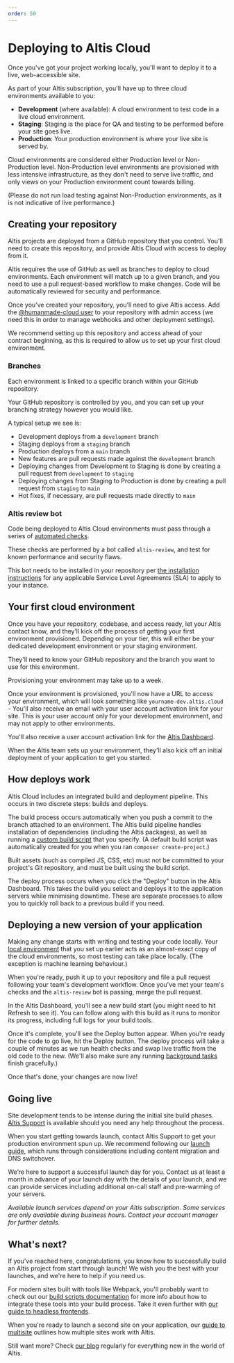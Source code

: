 ```yaml
---
order: 50
---
```


# Deploying to Altis Cloud

Once you've got your project working locally, you'll want to deploy it to a live, web-accessible site.

As part of your Altis subscription, you'll have up to three cloud environments available to you:

- **Development** (where available): A cloud environment to test code in a live cloud environment.
- **Staging**: Staging is the place for QA and testing to be performed before your site goes live.
- **Production**: Your production environment is where your live site is served by.

Cloud environments are considered either Production level or Non-Production level. Non-Production level environments are provisioned
with less intensive infrastructure, as they don't need to serve live traffic, and only views on your Production environment count
towards billing.

(Please do not run load testing against Non-Production environments, as it is not indicative of live performance.)

## Creating your repository

Altis projects are deployed from a GitHub repository that you control. You'll need to create this repository, and provide Altis
Cloud with access to deploy from it.

Altis requires the use of GitHub as well as branches to deploy to cloud environments. Each environment will match up to a given
branch, and you need to use a pull request-based workflow to make changes. Code will be automatically reviewed for security and
performance.

Once you’ve created your repository, you’ll need to give Altis access. Add
the [@humanmade-cloud user](https://github.com/humanmade-cloud) to your repository with admin access (we need this in order to
manage webhooks and other deployment settings).

We recommend setting up this repository and access ahead of your contract beginning, as this is required to allow us to set up your
first cloud environment.

### Branches

Each environment is linked to a specific branch within your GitHub repository.

Your GitHub repository is controlled by you, and you can set up your branching strategy however you would like.

A typical setup we see is:

- Development deploys from a `development` branch
- Staging deploys from a `staging` branch
- Production deploys from a `main` branch
- New features are pull requests made against the `development` branch
- Deploying changes from Development to Staging is done by creating a pull request from `development` to `staging`
- Deploying changes from Staging to Production is done by creating a pull request from `staging` to `main`
- Hot fixes, if necessary, are pull requests made directly to `main`

### Altis review bot

Code being deployed to Altis Cloud environments must pass through a series of [automated checks](docs://guides/code-review/).

These checks are performed by a bot called `altis-review`, and test for known performance and security flaws.

This bot needs to be installed in your repository per [the installation instructions](docs://guides/code-review/) for any applicable
Service Level Agreements (SLA) to apply to your instance.

## Your first cloud environment

Once you have your repository, codebase, and access ready, let your Altis contact know, and they’ll kick off the process of getting
your first environment provisioned. Depending on your tier, this will either be your dedicated development environment or your
staging environment.

They'll need to know your GitHub repository and the branch you want to use for this environment.

Provisioning your environment may take up to a week.

Once your environment is provisioned, you'll now have a URL to access your environment, which will look something
like `yourname-dev.altis.cloud` - You'll also receive an email with your user account activation link for your site. This is your
user account only for your development environment, and may not apply to other environments.

You'll also receive a user account activation link for the [Altis Dashboard](docs://cloud/dashboard/).

When the Altis team sets up your environment, they'll also kick off an initial deployment of your application to get you started.

## How deploys work

Altis Cloud includes an integrated build and deployment pipeline. This occurs in two discrete steps: builds and deploys.

The build process occurs automatically when you push a commit to the branch attached to an environment. The Altis build pipeline
handles installation of dependencies (including the Altis packages), as well as running
a [custom build script](docs://cloud/build-scripts) that you specify. (A default build script was automatically created for you when
you ran `composer create-project`.)

Built assets (such as compiled JS, CSS, etc) must not be committed to your project's Git repository, and must be built using the
build script.

The deploy process occurs when you click the "Deploy" button in the Altis Dashboard. This takes the build you select and deploys it
to the application servers while minimising downtime. These are separate processes to allow you to quickly roll back to a previous
build if you need.

## Deploying a new version of your application

Making any change starts with writing and testing your code locally. Your [local environment](docs://local-server/) that you set up
earlier acts as an almost-exact copy of the cloud environments, so most testing can take place locally. (The exception is machine
learning behaviour.)

When you're ready, push it up to your repository and file a pull request following your team's development workflow. Once you've met
your team's checks and the `altis-review` bot is passing, merge the pull request.

In the Altis Dashboard, you'll see a new build start (you might need to hit Refresh to see it). You can follow along with this build
as it runs to monitor its progress, including full logs for your build tools.

Once it's complete, you'll see the Deploy button appear. When you're ready for the code to go live, hit the Deploy button. The
deploy process will take a couple of minutes as we run health checks and swap live traffic from the old code to the new. (We'll also
make sure any running [background tasks](docs://cloud/scheduled-tasks/) finish gracefully.)

Once that's done, your changes are now live!

## Going live

Site development tends to be intense during the initial site build phases. [Altis Support](docs://guides/getting-help-with-altis/)
is available should you need any help throughout the process.

When you start getting towards launch, contact Altis Support to get your production environment spun up. We recommend following
our [launch guide](docs://guides/launching-a-site-on-altis/), which runs through considerations including content migration and DNS
switchover.

We’re here to support a successful launch day for you. Contact us at least a month in advance of your launch day with the details of
your launch, and we can provide services including additional on-call staff and pre-warming of your servers.

*Available launch services depend on your Altis subscription. Some services are only available during business hours. Contact your
account manager for further details.*

## What's next?

If you've reached here, congratulations, you know how to successfully build an Altis project from start through launch! We wish you
the best with your launches, and we're here to help if you need us.

For modern sites built with tools like Webpack, you'll probably want to check out
our [build scripts documentation](docs://cloud/build-scripts/) for more info about how to integrate these tools into your build
process. Take it even further with [our guide to headless frontends](https://docs.altis-dxp.com/guides/headless/react-app/).

When you're ready to launch a second site on your application,
our [guide to multisite](https://docs.altis-dxp.com/guides/multiple-sites/) outlines how multiple sites work with Altis.

Still want more? Check [our blog](https://www.altis-dxp.com/blog/) regularly for everything new in the world of Altis.

